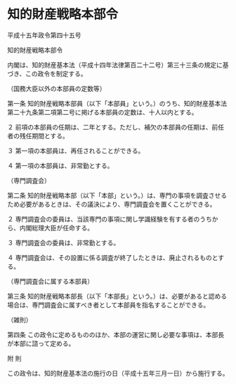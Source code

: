 # 知的財産戦略本部令

平成十五年政令第四十五号

知的財産戦略本部令

内閣は、知的財産基本法（平成十四年法律第百二十二号）第三十三条の規定に基づき、この政令を制定する。

（国務大臣以外の本部員の定数等）

第一条 知的財産戦略本部員（以下「本部員」という。）のうち、知的財産基本法第二十九条第二項第二号に掲げる本部員の定数は、十人以内とする。

２ 前項の本部員の任期は、二年とする。ただし、補欠の本部員の任期は、前任者の残任期間とする。

３ 第一項の本部員は、再任されることができる。

４ 第一項の本部員は、非常勤とする。

（専門調査会）

第二条 知的財産戦略本部（以下「本部」という。）は、専門の事項を調査させるため必要があるときは、その議決により、専門調査会を置くことができる。

２ 専門調査会の委員は、当該専門の事項に関し学識経験を有する者のうちから、内閣総理大臣が任命する。

３ 専門調査会の委員は、非常勤とする。

４ 専門調査会は、その設置に係る調査が終了したときは、廃止されるものとする。

（専門調査会に属する本部員）

第三条 知的財産戦略本部長（以下「本部長」という。）は、必要があると認める場合は、専門調査会に属すべき者として本部員を指名することができる。

（雑則）

第四条 この政令に定めるもののほか、本部の運営に関し必要な事項は、本部長が本部に諮って定める。

附 則

この政令は、知的財産基本法の施行の日（平成十五年三月一日）から施行する。
